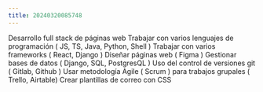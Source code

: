 ```yaml
---
title: 20240320085748 
---
```


Desarrollo full stack de páginas web
Trabajar con varios lenguajes de programación ( JS, TS, Java, Python, Shell )
Trabajar con varios frameworks ( React, Django )
Diseñar páginas web ( Figma )
Gestionar bases de datos ( Django, SQL, PostgresQL )
Uso del control de versiones git ( Gitlab, Github )
Usar metodología Agile ( Scrum ) para trabajos grupales ( Trello, Airtable)
Crear plantillas de correo con CSS